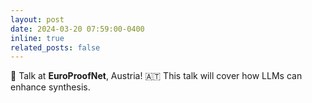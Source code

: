 ```yaml
---
layout: post
date: 2024-03-20 07:59:00-0400
inline: true
related_posts: false
---
```

🎤 Talk at **EuroProofNet**, Austria! 🇦🇹 This talk will cover how LLMs can enhance synthesis.

